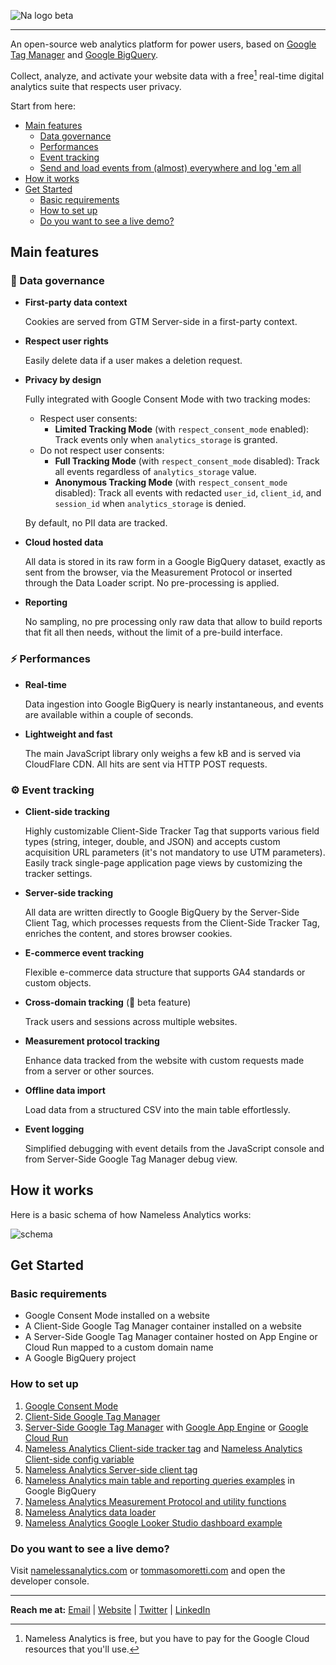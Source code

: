 ![Na logo beta](https://github.com/tommasomoretti/nameless-analytics/assets/29273232/7d4ded5e-4b79-46a2-b089-03997724fd10)

---

An open-source web analytics platform for power users, based on [Google Tag Manager](https://marketingplatform.google.com/intl/it/about/tag-manager/) and [Google BigQuery](https://cloud.google.com/bigquery).

Collect, analyze, and activate your website data with a free[^1] real-time digital analytics suite that respects user privacy.

Start from here:
- [Main features](#main-features)
  - [Data governance](#-data-governance)
  - [Performances](#%EF%B8%8F-performances)
  - [Event tracking](#-event-tracking)
  - [Send and load events from (almost) everywhere and log 'em all](#-send-and-load-events-from-almost-everywhere-and-log-em-all) 
- [How it works](#how-it-works)
- [Get Started](#get-started)
  - [Basic requirements](#basic-requirements)
  - [How to set up](#how-to-set-up)
  - [Do you want to see a live demo?](#do-you-want-to-see-a-live-demo)
 


## Main features
### 💾 Data governance
- **First-party data context**
  
  Cookies are served from GTM Server-side in a first-party context.

- **Respect user rights**
  
  Easily delete data if a user makes a deletion request.

- **Privacy by design**

  Fully integrated with Google Consent Mode with two tracking modes:
  - Respect user consents:
    - **Limited Tracking Mode** (with `respect_consent_mode` enabled): Track events only when `analytics_storage` is granted.
  - Do not respect user consents:
    - **Full Tracking Mode** (with `respect_consent_mode` disabled): Track all events regardless of `analytics_storage` value.
    - **Anonymous Tracking Mode** (with `respect_consent_mode` disabled): Track all events with redacted `user_id`, `client_id`, and `session_id` when `analytics_storage` is denied.

  By default, no PII data are tracked.

- **Cloud hosted data**
  
  All data is stored in its raw form in a Google BigQuery dataset, exactly as sent from the browser, via the Measurement Protocol or inserted through the Data Loader script. No pre-processing is applied.
  
- **Reporting**
  
  No sampling, no pre processing only raw data that allow to build reports that fit all then needs, without the limit of a pre-build interface.  


### ⚡️ Performances
- **Real-time**
  
  Data ingestion into Google BigQuery is nearly instantaneous, and events are available within a couple of seconds.

- **Lightweight and fast**
  
  The main JavaScript library only weighs a few kB and is served via CloudFlare CDN. All hits are sent via HTTP POST requests.


### ⚙️ Event tracking

- **Client-side tracking**
  
  Highly customizable Client-Side Tracker Tag that supports various field types (string, integer, double, and JSON) and accepts custom acquisition URL parameters (it's not mandatory to use UTM parameters). Easily track single-page application page views by customizing the tracker settings.

- **Server-side tracking**
  
  All data are written directly to Google BigQuery by the Server-Side Client Tag, which processes requests from the Client-Side Tracker Tag, enriches the content, and stores browser cookies.

- **E-commerce event tracking**
  
  Flexible e-commerce data structure that supports GA4 standards or custom objects.

- **Cross-domain tracking** (🚧 beta feature)
  
  Track users and sessions across multiple websites.

- **Measurement protocol tracking**
  
  Enhance data tracked from the website with custom requests made from a server or other sources.

- **Offline data import**
  
  Load data from a structured CSV into the main table effortlessly.

- **Event logging**
  
  Simplified debugging with event details from the JavaScript console and from Server-Side Google Tag Manager debug view.



## How it works
Here is a basic schema of how Nameless Analytics works:

![schema](https://github.com/user-attachments/assets/1f7b5f1e-e282-43cf-8f30-737554c8e3d9)



## Get Started
### Basic requirements
- Google Consent Mode installed on a website
- A Client-Side Google Tag Manager container installed on a website
- A Server-Side Google Tag Manager container hosted on App Engine or Cloud Run mapped to a custom domain name
- A Google BigQuery project


### How to set up
1. [Google Consent Mode](https://developers.google.com/tag-platform/security/guides/consent?hl=en&consentmode=advanced)
2. [Client-Side Google Tag Manager](https://support.google.com/tagmanager/answer/14842164)
3. [Server-Side Google Tag Manager](https://developers.google.com/tag-platform/tag-manager/server-side) with [Google App Engine](https://developers.google.com/tag-platform/tag-manager/server-side/app-engine-setup) or [Google Cloud Run](https://developers.google.com/tag-platform/tag-manager/server-side/cloud-run-setup-guide)
4. [Nameless Analytics Client-side tracker tag](https://github.com/tommasomoretti/nameless-analytics-client-side-tracker-tag) and [Nameless Analytics Client-side config variable](https://github.com/tommasomoretti/nameless-analytics-client-side-config-variable)
5. [Nameless Analytics Server-side client tag](https://github.com/tommasomoretti/nameless-analytics-server-side-client-tag)
6. [Nameless Analytics main table and reporting queries examples](https://github.com/tommasomoretti/nameless-analytics-queries) in Google BigQuery
8. [Nameless Analytics Measurement Protocol and utility functions](https://github.com/tommasomoretti/nameless-analytics-measurement-protocol-and-utility-functions)
7. [Nameless Analytics data loader](https://github.com/tommasomoretti/nameless-analytics-data-loader)
9. [Nameless Analytics Google Looker Studio dashboard example](https://lookerstudio.google.com/reporting/d4a86b2c-417d-4d4d-9ac5-281dca9d1abe/page/HPxxD)


### Do you want to see a live demo?

Visit [namelessanalytics.com](https://namelessanalytics.com?utm_source=github.com&utm_medium=referral&utm_campaign=nameless_analytics) or [tommasomoretti.com](https://tommasomoretti.com?utm_source=github.com&utm_medium=referral&utm_campaign=nameless_analytics) and open the developer console.

---


**Reach me at:** [Email](mailto:hello@tommasomoretti.com) | [Website](https://tommasomoretti.com/?utm_source=github.com&utm_medium=referral&utm_campaign=nameless_analytics) | [Twitter](https://twitter.com/tommoretti88) | [LinkedIn](https://www.linkedin.com/in/tommasomoretti/)

[^1]: Nameless Analytics is free, but you have to pay for the Google Cloud resources that you'll use.
